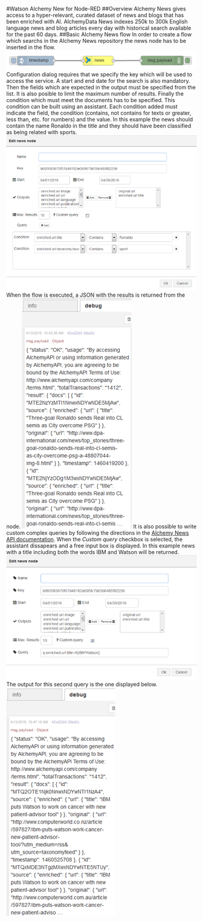 #Watson Alchemy New for Node-RED
##Overview
Alchemy News gives access to a hyper-relevant, curated dataset of news and blogs that has been enriched with AI.
AlchemyData News indexes 250k to 300k English language news and blog articles every day with historical search available for the past 60 days.
##Basic Alchemy News flow
In order to create a flow which searchs in the Alchemy News repository the news node has to be inserted in the flow. 
![Configuration input](images/nw_overview.png)
Configuration dialog requires that we specify the key which will be used to access the service. A start and end date for the search is also mandatory. Then the fields which are expected in the output must be specified from the list. It is also posible to limit the maximum number of results. 
Finally the condition which must meet the documents has to be specified. This condition can be built using an assistant. Each condition added must indicate the field, the condition (contains, not contains for texts or greater, less than, etc. for numbers) and the value. 
In this example the news should contain the name Ronaldo in the title and they should have been classified as being related with sports.
![Configuration input](images/nw_dialog1.png)
When the flow is executed, a JSON with the results is returned from the node.
![Configuration input](images/nw_output1.png)
It is also possible to write custom complex queries by following the directions in the [Alchemy News API documentation](http://docs.alchemyapi.com/). When the <i>Custom query</i> checkbox is selected, the assistant dissapears and a free input box is displayed. In this example news with a title including both the words IBM and Watson will be returned.
![Configuration input](images/nw_dialog2.png)
The output for this second query is the one displayed below.
![Configuration input](images/nw_output2.png)
